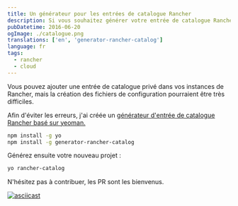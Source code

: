 ```yaml
---
title: Un générateur pour les entrées de catalogue Rancher
description: Si vous souhaitez générer votre entrée de catalogue Rancher simplement, ce générateur de yeoman est là pour vous, alors essayez-le.
pubDatetime: 2016-06-20
ogImage: ./catalogue.png
translations: ['en', 'generator-rancher-catalog']
language: fr
tags:
  - rancher
  - cloud
---
```


Vous pouvez ajouter une entrée de catalogue privé dans vos instances de Rancher, mais la création
des fichiers de configuration pourraient être très difficiles.

Afin d'éviter les erreurs, j'ai créée un [générateur d'entrée de catalogue Rancher basé sur
yeoman.](https://github.com/Slashgear/generator-rancher-catalog)

```bash
npm install -g yo
npm install -g generator-rancher-catalog
```

Générez ensuite votre nouveau projet :

```bash
yo rancher-catalog
```

N'hésitez pas à contribuer, les PR sont les bienvenus.

[![asciicast](https://asciinema.org/a/644asuhwcljfkzm3j4g9j6qsg.png)](https://asciinema.org/a/644asuhwcljfkzm3j4g9j6qsg)
